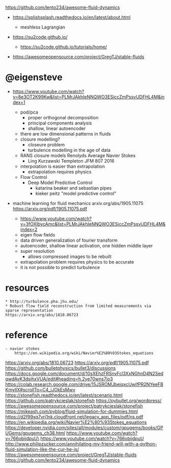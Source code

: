 

https://github.com/lento234/awesome-fluid-dynamics

* https://splishsplash.readthedocs.io/en/latest/about.html
    - meshless Lagrangian
* https://su2code.github.io/
    - https://su2code.github.io/tutorials/home/

* https://awesomeopensource.com/project/GregTJ/stable-fluids

#  @eigensteve

* https://www.youtube.com/watch?v=8e3OT2K99Kw&list=PLMrJAkhIeNNQWO3ESiccZmPssvUDFHL4M&index=1
    * pod/pca
        - proper orthogonal decomposition
        - principal components analysis
        * shallow, linear autoencoder
    * there are low dimensional patterns in fluids
    * closure modelling?
        * closeure problem
        * turbulence modelling in the age of data
    * RANS closure models
        Renolyds Average Navier Stokes
        - Ling Kurzawski Templeton JFM 807 2016
    * interpolation is easier than extrapolation
        * extrapolation requires physics
    * Flow Control
        - Deep Model Predictive Control
            * katarina beaker and sebastian pipes
            * kieker peitz "model predictive control"

* machine learning for fluid mechanics
    arxiv.org/abs/1905.11075
    https://arxiv.org/pdf/1905.11075.pdf

    - https://www.youtube.com/watch?v=3fOXIbycAmc&list=PLMrJAkhIeNNQWO3ESiccZmPssvUDFHL4M&index=2
    - eigen flow fields
    - data driven generalization of fourier transform
    - autoencoder, shallow linear activation, one hidden middle layer
    * super resolution
        - allows compressed images to be rebuilt
    * extrapolation problem requires physics to be accurate
    * it is not possible to predict turbulence



# resources
    * http://turbulence.pha.jhu.edu/
    * Robust flow field reconstruction from limited measurements via sparse representation
    https://arxiv.org/abs/1810.06723    

# reference
    - navier stokes
        https://en.wikipedia.org/wiki/Navier%E2%80%93Stokes_equations

https://arxiv.org/abs/1810.06723
https://arxiv.org/pdf/1905.11075.pdf
https://github.com/bulletphysics/bullet3/discussions
https://docs.google.com/document/d/10sXEhzFRSnvFcl3XxNGhnD4N2SedqwdAvK3dsihxVUA/edit#heading=h.2ye70wns7io3
https://colab.research.google.com/drive/15JSROMJbeiqxcUwifPR2NYeeFBKmyIlX#scrollTo=C4_iJOkEsMwv
https://stonefish.readthedocs.io/en/latest/scenario.html
https://github.com/patrykcieslak/stonefish
https://pybullet.org/wordpress/
https://awesomeopensource.com/project/patrykcieslak/stonefish
https://mikeash.com/pyblog/fluid-simulation-for-dummies.html
https://d2f99xq7vri1nk.cloudfront.net/legacy_app_files/pdf/ns.pdf
https://en.wikipedia.org/wiki/Navier%E2%80%93Stokes_equations
https://developer.nvidia.com/sites/all/modules/custom/gpugems/books/GPUGems/gpugems_ch38.html
https://www.youtube.com/watch?v=766obijdpuU\
https://www.youtube.com/watch?v=766obijdpuU
http://www.philipzucker.com/annihilating-my-friend-will-with-a-python-fluid-simulation-like-the-cur-he-is/
https://awesomeopensource.com/project/GregTJ/stable-fluids
https://github.com/lento234/awesome-fluid-dynamics
